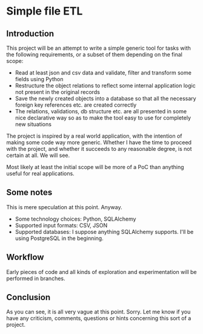 # Simple file ETL

## Introduction

This project will be an attempt to write a simple generic tool for tasks with the following requirements, or a subset of them
depending on the final scope:
 * Read at least json and csv data and validate, filter and transform some fields using Python
 * Restructure the object relations to reflect some internal application logic not present in the original records
 * Save the newly created objects into a database so that all the necessary foreign key references etc. are created
   correctly
 * The relations, validations, db structure etc. are all presented in some nice declarative way so as to make the tool
   easy to use for completely new situations

The project is inspired by a real world application, with the intention of making some code way more generic.
Whether I have the time to proceed with the project, and whether it succeeds to any reasonable degree, is not certain
at all. We will see.

Most likely at least the initial scope will be more of a PoC than anything useful for real applications.

## Some notes

This is mere speculation at this point. Anyway.

 * Some technology choices: Python, SQLAlchemy
 * Supported input formats: CSV, JSON
 * Supported databases: I suppose anything SQLAlchemy supports. I'll be using PostgreSQL in the beginning.


## Workflow

Early pieces of code and all kinds of exploration and experimentation will be performed in branches.

## Conclusion

As you can see, it is all very vague at this point. Sorry. Let me know if you have any criticism, comments, questions
or hints concerning this sort of a project.


